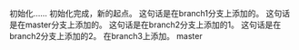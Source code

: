 初始化……
初始化完成，新的起点。
这句话是在branch1分支上添加的。
这句话是在master分支上添加的。
这句话是在branch2分支上添加的1。
这句话是在branch2分支上添加的2。
在branch3上添加。
master
